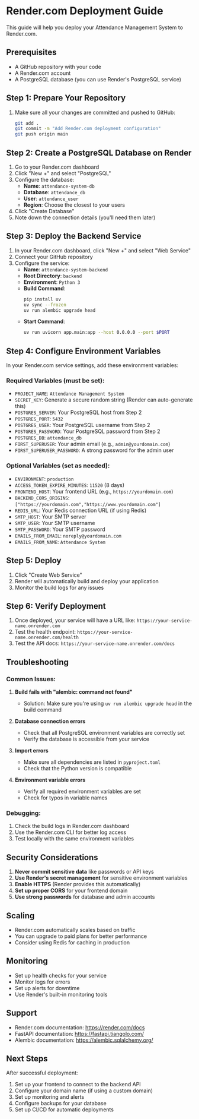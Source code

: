 # Render.com Deployment Guide

This guide will help you deploy your Attendance Management System to Render.com.

## Prerequisites

- A GitHub repository with your code
- A Render.com account
- A PostgreSQL database (you can use Render's PostgreSQL service)

## Step 1: Prepare Your Repository

1. Make sure all your changes are committed and pushed to GitHub:
   ```bash
   git add .
   git commit -m "Add Render.com deployment configuration"
   git push origin main
   ```

## Step 2: Create a PostgreSQL Database on Render

1. Go to your Render.com dashboard
2. Click "New +" and select "PostgreSQL"
3. Configure the database:
   - **Name**: `attendance-system-db`
   - **Database**: `attendance_db`
   - **User**: `attendance_user`
   - **Region**: Choose the closest to your users
4. Click "Create Database"
5. Note down the connection details (you'll need them later)

## Step 3: Deploy the Backend Service

1. In your Render.com dashboard, click "New +" and select "Web Service"
2. Connect your GitHub repository
3. Configure the service:
   - **Name**: `attendance-system-backend`
   - **Root Directory**: `backend`
   - **Environment**: `Python 3`
   - **Build Command**: 
     ```bash
     pip install uv
     uv sync --frozen
     uv run alembic upgrade head
     ```
   - **Start Command**: 
     ```bash
     uv run uvicorn app.main:app --host 0.0.0.0 --port $PORT
     ```

## Step 4: Configure Environment Variables

In your Render.com service settings, add these environment variables:

### Required Variables (must be set):
- `PROJECT_NAME`: `Attendance Management System`
- `SECRET_KEY`: Generate a secure random string (Render can auto-generate this)
- `POSTGRES_SERVER`: Your PostgreSQL host from Step 2
- `POSTGRES_PORT`: `5432`
- `POSTGRES_USER`: Your PostgreSQL username from Step 2
- `POSTGRES_PASSWORD`: Your PostgreSQL password from Step 2
- `POSTGRES_DB`: `attendance_db`
- `FIRST_SUPERUSER`: Your admin email (e.g., `admin@yourdomain.com`)
- `FIRST_SUPERUSER_PASSWORD`: A strong password for the admin user

### Optional Variables (set as needed):
- `ENVIRONMENT`: `production`
- `ACCESS_TOKEN_EXPIRE_MINUTES`: `11520` (8 days)
- `FRONTEND_HOST`: Your frontend URL (e.g., `https://yourdomain.com`)
- `BACKEND_CORS_ORIGINS`: `["https://yourdomain.com","https://www.yourdomain.com"]`
- `REDIS_URL`: Your Redis connection URL (if using Redis)
- `SMTP_HOST`: Your SMTP server
- `SMTP_USER`: Your SMTP username
- `SMTP_PASSWORD`: Your SMTP password
- `EMAILS_FROM_EMAIL`: `noreply@yourdomain.com`
- `EMAILS_FROM_NAME`: `Attendance System`

## Step 5: Deploy

1. Click "Create Web Service"
2. Render will automatically build and deploy your application
3. Monitor the build logs for any issues

## Step 6: Verify Deployment

1. Once deployed, your service will have a URL like: `https://your-service-name.onrender.com`
2. Test the health endpoint: `https://your-service-name.onrender.com/health`
3. Test the API docs: `https://your-service-name.onrender.com/docs`

## Troubleshooting

### Common Issues:

1. **Build fails with "alembic: command not found"**
   - Solution: Make sure you're using `uv run alembic upgrade head` in the build command

2. **Database connection errors**
   - Check that all PostgreSQL environment variables are correctly set
   - Verify the database is accessible from your service

3. **Import errors**
   - Make sure all dependencies are listed in `pyproject.toml`
   - Check that the Python version is compatible

4. **Environment variable errors**
   - Verify all required environment variables are set
   - Check for typos in variable names

### Debugging:

1. Check the build logs in Render.com dashboard
2. Use the Render.com CLI for better log access
3. Test locally with the same environment variables

## Security Considerations

1. **Never commit sensitive data** like passwords or API keys
2. **Use Render's secret management** for sensitive environment variables
3. **Enable HTTPS** (Render provides this automatically)
4. **Set up proper CORS** for your frontend domain
5. **Use strong passwords** for database and admin accounts

## Scaling

- Render.com automatically scales based on traffic
- You can upgrade to paid plans for better performance
- Consider using Redis for caching in production

## Monitoring

- Set up health checks for your service
- Monitor logs for errors
- Set up alerts for downtime
- Use Render's built-in monitoring tools

## Support

- Render.com documentation: https://render.com/docs
- FastAPI documentation: https://fastapi.tiangolo.com/
- Alembic documentation: https://alembic.sqlalchemy.org/

## Next Steps

After successful deployment:

1. Set up your frontend to connect to the backend API
2. Configure your domain name (if using a custom domain)
3. Set up monitoring and alerts
4. Configure backups for your database
5. Set up CI/CD for automatic deployments
